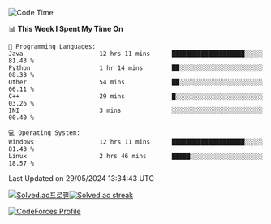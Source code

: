 
<!--START_SECTION:waka-->
![Code Time](http://img.shields.io/badge/Code%20Time-3%2C487%20hrs%2047%20mins-blue)

📊 **This Week I Spent My Time On** 

```text
💬 Programming Languages: 
Java                     12 hrs 11 mins      ████████████████████░░░░░   81.43 % 
Python                   1 hr 14 mins        ██░░░░░░░░░░░░░░░░░░░░░░░   08.33 % 
Other                    54 mins             ██░░░░░░░░░░░░░░░░░░░░░░░   06.11 % 
C++                      29 mins             █░░░░░░░░░░░░░░░░░░░░░░░░   03.26 % 
INI                      3 mins              ░░░░░░░░░░░░░░░░░░░░░░░░░   00.40 % 

💻 Operating System: 
Windows                  12 hrs 11 mins      ████████████████████░░░░░   81.43 % 
Linux                    2 hrs 46 mins       █████░░░░░░░░░░░░░░░░░░░░   18.57 % 
```


 Last Updated on 29/05/2024 13:34:43 UTC
<!--END_SECTION:waka-->


[![Solved.ac프로필](http://mazassumnida.wtf/api/generate_badge?boj=hckim96)](https://solved.ac/hckim96)[![Solved.ac streak](http://mazandi.herokuapp.com/api?handle=hckim96&theme=dark)](https://solved.ac/hckim96)


[![CodeForces Profile](https://cf.leed.at?id=hckim96)](https://codeforces.com/profile/hckim96)

